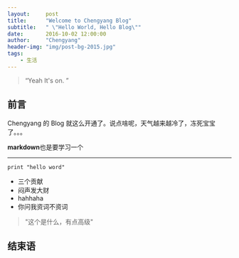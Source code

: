 ```yaml
---
layout:     post
title:      "Welcome to Chengyang Blog"
subtitle:   " \"Hello World, Hello Blog\""
date:       2016-10-02 12:00:00
author:     "Chengyang"
header-img: "img/post-bg-2015.jpg"
tags:
    - 生活
---
```


> “Yeah It's on. ”


## 前言

Chengyang 的 Blog 就这么开通了。说点啥呢，天气越来越冷了，冻死宝宝了。。。

**markdown**也是要学习一个

---

 `print "hello word"`

 * 三个贡献
 * 闷声发大财
  * hahhaha
 * 你问我资词不资词

 > "这个是什么，有点高级"

## 结束语
